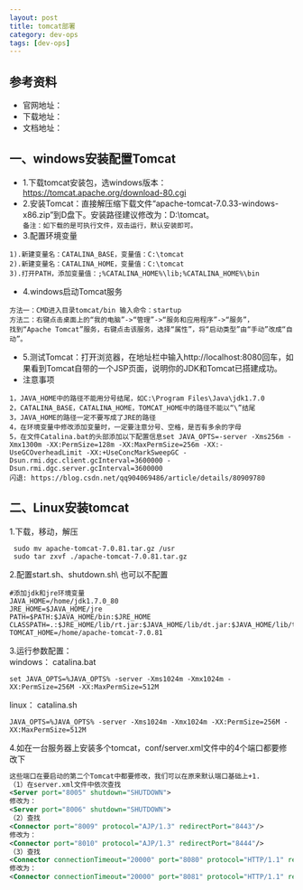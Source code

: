 ```yaml
---
layout: post
title: tomcat部署
category: dev-ops
tags: [dev-ops]
---
```


## 参考资料
- 官网地址：
- 下载地址：
- 文档地址：

## 一、windows安装配置Tomcat
- 1.下载tomcat安装包，选windows版本：https://tomcat.apache.org/download-80.cgi
- 2.安装Tomcat：直接解压缩下载文件“apache-tomcat-7.0.33-windows-x86.zip”到D盘下。安装路径建议修改为：D:\tomcat。  
  ```备注：如下载的是可执行文件，双击运行，默认安装即可。```
- 3.配置环境变量
```
1).新建变量名：CATALINA_BASE，变量值：C:\tomcat
2).新建变量名：CATALINA_HOME，变量值：C:\tomcat
3).打开PATH，添加变量值：;%CATALINA_HOME%\lib;%CATALINA_HOME%\bin
```
- 4.windows启动Tomcat服务
```
方法一：CMD进入目录tomcat/bin 输入命令：startup
方法二：右键点击桌面上的“我的电脑”->“管理”->“服务和应用程序”->“服务”，
找到“Apache Tomcat”服务，右键点击该服务，选择“属性”，将“启动类型”由“手动”改成“自动”。
```
- 5.测试Tomcat：打开浏览器，在地址栏中输入http://localhost:8080回车，如果看到Tomcat自带的一个JSP页面，说明你的JDK和Tomcat已搭建成功。
- 注意事项
```
1，JAVA_HOME中的路径不能用分号结尾，如C:\Program Files\Java\jdk1.7.0
2，CATALINA_BASE，CATALINA_HOME，TOMCAT_HOME中的路径不能以“\”结尾
3，JAVA_HOME的路径一定不要写成了JRE的路径
4，在环境变量中修改添加变量时，一定要注意分号、空格，是否有多余的字母
5，在文件Catalina.bat的头部添加以下配置信息set JAVA_OPTS=-server -Xms256m -Xmx1300m -XX:PermSize=128m -XX:MaxPermSize=256m -XX:-UseGCOverheadLimit -XX:+UseConcMarkSweepGC -Dsun.rmi.dgc.client.gcInterval=3600000 -Dsun.rmi.dgc.server.gcInterval=3600000
闪退: https://blog.csdn.net/qq904069486/article/details/80909780
```

## 二、Linux安装tomcat
1.下载，移动，解压
```
 sudo mv apache-tomcat-7.0.81.tar.gz /usr
 sudo tar zxvf ./apache-tomcat-7.0.81.tar.gz
```
2.配置start.sh、shutdown.sh\    也可以不配置
```
#添加jdk和jre环境变量
JAVA_HOME=/home/jdk1.7.0_80
JRE_HOME=$JAVA_HOME/jre
PATH=$PATH:$JAVA_HOME/bin:$JRE_HOME
CLASSPATH=.:$JRE_HOME/lib/rt.jar:$JAVA_HOME/lib/dt.jar:$JAVA_HOME/lib/tools.jar
TOMCAT_HOME=/home/apache-tomcat-7.0.81
```
3.运行参数配置：   
windows： catalina.bat
```
set JAVA_OPTS=%JAVA_OPTS% -server -Xms1024m -Xmx1024m -XX:PermSize=256M -XX:MaxPermSize=512M
```

linux：  catalina.sh
```
JAVA_OPTS=%JAVA_OPTS% -server -Xms1024m -Xmx1024m -XX:PermSize=256M -XX:MaxPermSize=512M
```
4.如在一台服务器上安装多个tomcat，conf/server.xml文件中的4个端口都要修改下
``` xml
这些端口在要启动的第二个Tomcat中都要修改，我们可以在原来默认端口基础上+1.
（1）在server.xml文件中依次查找
<Server port="8005" shutdown="SHUTDOWN"> 
修改为： 
<Server port="8006" shutdown="SHUTDOWN">
（2）查找
<Connector port="8009" protocol="AJP/1.3" redirectPort="8443"/>
修改为：
<Connector port="8010" protocol="AJP/1.3" redirectPort="8444"/>
（3）查找
<Connector connectionTimeout="20000" port="8080" protocol="HTTP/1.1" redirectPort="8443"/>
修改为：
<Connector connectionTimeout="20000" port="8081" protocol="HTTP/1.1" redirectPort="8444"/>
```
